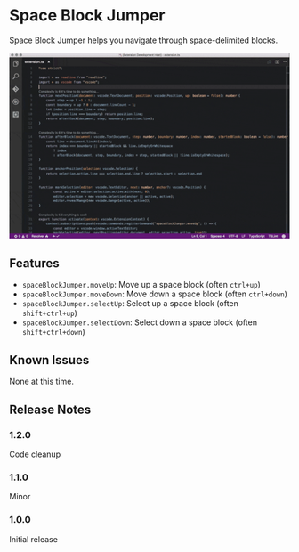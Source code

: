 # Space Block Jumper

Space Block Jumper helps you navigate through space-delimited blocks.

![Demo](./demo.gif?raw=true "Demo")

## Features

* `spaceBlockJumper.moveUp`: Move up a space block (often `ctrl+up`)
* `spaceBlockJumper.moveDown`: Move down a space block (often `ctrl+down`)
* `spaceBlockJumper.selectUp`: Select up a space block (often `shift+ctrl+up`)
* `spaceBlockJumper.selectDown`: Select down a space block (often `shift+ctrl+down`)

## Known Issues

None at this time.

## Release Notes

### 1.2.0

Code cleanup

### 1.1.0

Minor

### 1.0.0

Initial release

